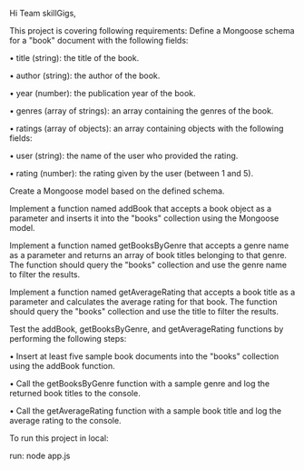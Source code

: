 Hi Team skillGigs,

This project is covering following requirements: 
Define a Mongoose schema for a "book" document with the following fields:

• title (string): the title of the book.

• author (string): the author of the book.

• year (number): the publication year of the book.

• genres (array of strings): an array containing the genres of the book.

• ratings (array of objects): an array containing objects with the following fields:

• user (string): the name of the user who provided the rating.

• rating (number): the rating given by the user (between 1 and 5).

Create a Mongoose model based on the defined schema.

Implement a function named addBook that accepts a book object as a parameter and inserts it into the "books" collection using the Mongoose model.

Implement a function named getBooksByGenre that accepts a genre name as a parameter and returns an array of book titles belonging to that genre. The function should query the "books" collection and use the genre name to filter the results.

Implement a function named getAverageRating that accepts a book title as a parameter and calculates the average rating for that book. The function should query the "books" collection and use the title to filter the results.

Test the addBook, getBooksByGenre, and getAverageRating functions by performing the following steps:

• Insert at least five sample book documents into the "books" collection using the addBook function.

• Call the getBooksByGenre function with a sample genre and log the returned book titles to the console.

• Call the getAverageRating function with a sample book title and log the average rating to the console.



To run this project in local: 

run: node app.js
